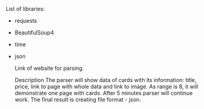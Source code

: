 List of libraries:

- requests
- BeautifulSoup4
- time
- json

  Link of website for parsing.

  Description
  The parser will show data of cards with its information: title, price, link to page with whole data and link to image.
  As range is 8, it will demonstrate one page with cards. After 5 minutes parser will continue work. The final result is creating
  file format - json.

  
